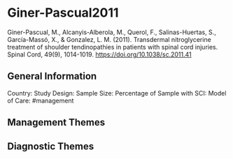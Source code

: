 # Giner-Pascual2011
Giner-Pascual, M., Alcanyis-Alberola, M., Querol, F., Salinas-Huertas, S., García-Massó, X., & Gonzalez, L. M. (2011). Transdermal nitroglycerine treatment of shoulder tendinopathies in patients with spinal cord injuries. Spinal Cord, 49(9), 1014-1019. https://doi.org/10.1038/sc.2011.41 

## General Information
Country: 
Study Design: 
Sample Size: 
Percentage of Sample with SCI:
Model of Care: #management 

## Management Themes


## Diagnostic Themes
